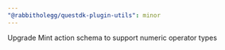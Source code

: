 ```yaml
---
"@rabbitholegg/questdk-plugin-utils": minor
---
```


Upgrade Mint action schema to support numeric operator types
